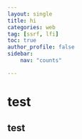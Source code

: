 ```yaml
---
layout: single
title: hi
categories: web
tag: [ssrf, lfi]
toc: true
author_profile: false
sidebar:
    nav: "counts"

---
```


# test
## test